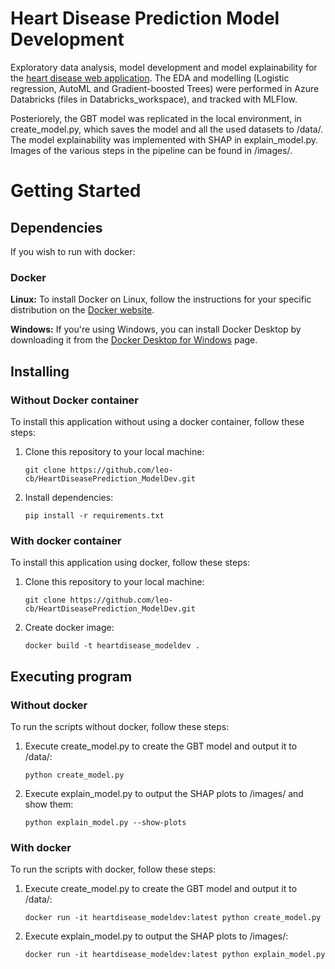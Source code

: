 # Heart Disease Prediction Model Development
Exploratory data analysis, model development and model explainability for the <a href="https://github.com/leo-cb/HeartDiseasePrediction_WebApp">heart disease web application</a>. The EDA and modelling (Logistic regression, AutoML and Gradient-boosted Trees) were performed in Azure Databricks (files in Databricks_workspace), and tracked with MLFlow.  

Posteriorely, the GBT model was replicated in the local environment, in create_model.py, which saves the model and all the used datasets to /data/. The model explainability was implemented with SHAP in explain_model.py. Images of the various steps in the pipeline can be found in /images/.

# Getting Started
  
## Dependencies

If you wish to run with docker:

### Docker

**Linux:**
To install Docker on Linux, follow the instructions for your specific distribution on the [Docker website](https://docs.docker.com/engine/install/).

**Windows:**
If you're using Windows, you can install Docker Desktop by downloading it from the [Docker Desktop for Windows](https://www.docker.com/products/docker-desktop) page.

## Installing

### Without Docker container

To install this application without using a docker container, follow these steps:  

1. Clone this repository to your local machine:
   ```shell
   git clone https://github.com/leo-cb/HeartDiseasePrediction_ModelDev.git  
2. Install dependencies:
   ```shell
   pip install -r requirements.txt

### With docker container

To install this application using docker, follow these steps:

1. Clone this repository to your local machine:
   ```shell
   git clone https://github.com/leo-cb/HeartDiseasePrediction_ModelDev.git
2. Create docker image:
   ```shell
   docker build -t heartdisease_modeldev .

## Executing program

### Without docker

To run the scripts without docker, follow these steps:

1. Execute create_model.py to create the GBT model and output it to /data/:
   ```shell
   python create_model.py
2. Execute explain_model.py to output the SHAP plots to /images/ and show them:
   ```shell
   python explain_model.py --show-plots

### With docker

To run the scripts with docker, follow these steps:

1. Execute create_model.py to create the GBT model and output it to /data/:
   ```shell
   docker run -it heartdisease_modeldev:latest python create_model.py
2. Execute explain_model.py to output the SHAP plots to /images/:
   ```shell
   docker run -it heartdisease_modeldev:latest python explain_model.py
